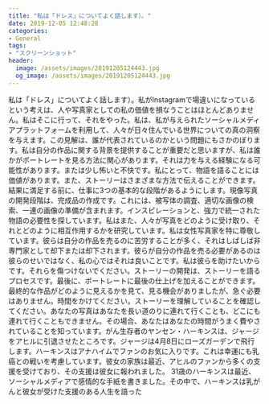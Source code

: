 ```yaml
---
title: "私は「ドレス」についてよく話します）。"
date: 2019-12-05 12:48:28
categories:
- General
tags:
- "スクリーンショット"
header:
  image: /assets/images/20191205124443.jpg
  og_image: /assets/images/20191205124443.jpg
---
```


私は「ドレス」についてよく話します）。私がInstagramで場違いになっているという考えは、人や写真家としての私の価値を損なうことはほとんどありません。私はそこに行って、それをやった。私は、私が与えられたソーシャルメディアプラットフォームを利用して、人々が日々住んでいる世界についての真の洞察を与えます。この見解は、誰が代表されているのかという問題にもさかのぼります。私は自分の作品に関する背景を提供することが重要だと思いますが、私は誰かがポートレートを見る方法に関心があります。それは力を与える経験になる可能性があります。または少し怖いと不快です。私にとって、物語を語ることには価値があります。また、ストーリーはさまざまな方法で伝えることができます。結果に満足する前に、仕事に3つの基本的な段階があるようにします。現像写真の開発段階は、完成品の作成です。これには、被写体の調査、適切な画像の検索、一連の画像の準備が含まれます。インスピレーションと、強力で統一された物語の必要性を探しています。私はまた、人々が写真をどのように受け取り、それとどのように相互作用するかを研究しています。私は女性写真家を特に尊敬しています。彼らは自分の作品を売るのに苦労することが多く、それはしばしば非専門家として却下または却下されます。彼らが自分の作品を売る必要があるのは彼らのせいではなく、私の心ではそれは良いことです。私は彼らを助けたいからです。それらを傷つけないでください。ストーリーの開発は、ストーリーを語るプロセスです。最後に、ポートレートに最後の仕上げを加えることができます。最終的な作品がどのように見えるかを見て、見る機会がありましたが、急ぐ必要はありません。時間をかけてください。ストーリーを理解していることを確認してください。あなたの写真はあなたを長い道のりに連れて行くことも、どこにも連れて行くこともできません。その場合、あなたはあなたの時間がうまく費やされていることを知っています。がん生存者のヤンセン・ハーキンスは、ジャージをアヒルに引退させたところです。ジャージは4月8日にローズガーデンで飛行します。ハーキンスはアナハイムでファンのお気に入りです。これは幸運にも乳癌との戦いを考慮しています。彼女の家族は最近、アヒルのファンから多くの支援を受けており、その支援は彼女に報われました。 31歳のハーキンスは最近、ソーシャルメディアで感情的な手紙を書きました。その中で、ハーキンスは乳がんと彼女が受けた支援のある人生を語った
